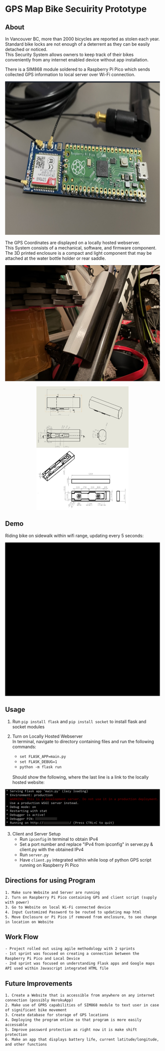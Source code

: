 # GPS Map Bike Secuirity Prototype

## About

In Vancouver BC, more than 2000 bicycles are reported as stolen each year.<br />
Standard bike locks are not enough of a deterrent as they can be easily detached or noticed.<br />
This Security System allows owners to keep track of their bikes conveniently from any internet enabled device without app installation.<br />

There is a SIM868 module soldered to a Raspberry Pi Pico which sends collected GPS information to local server over Wi-Fi connection.<br /> 
<p align="center">
	<img src="images/RPiPico.PNG" width="750" height="500"> 
</p>
The GPS Coordinates are displayed on a locally hosted webserver.<br />
This System consists of a mechanical, software, and firmware component.<br />
The 3D printed enclosure is a compact and light component that may be attached at the water bottle holder or rear saddle.<br />

![Bike Enclosure](images/Enclosure.PNG)
<p align="center">
	<img src="images/EnclosureMated.PNG" width="300" height="200"> 
	<img src="images/MatingPart.PNG" width="300" height="200">
</p>


## Demo
Riding bike on sidewalk within wifi range, updating every 5 seconds:
<p align="center">
	<img src="images/GPSBikeTracker.gif" width="750" height="500">
</p>

## Usage

1. Run `pip install flask` and `pip install socket` to install flask and socket modules
    
2. Turn on Locally Hosted Webserver<br />
	In terminal, navigate to directory containing files and run the following commands:
	* `set FLASK_APP=main.py`
	* `set FLASK_DEBUG=1`
	* `python -m flask run`
	<br />
	Should show the following, where the last line is a link to the locally hosted website:

<p align="center">
	<img src="images/FLASKCapture.PNG">
</p>
	
3. Client and Server Setup
	* Run `ipconfig` in terminal to obtain IPv4
	* Set a port number and replace "IPv4 from ipconfig" in server.py & client.py with the obtained IPv4	
	* Run `server.py`
	* Have `client.py` integrated within while loop of python GPS script running on Raspberry Pi Pico


## Directions for using Program
	
	1. Make sure Website and Server are running
	2. Turn on Raspberry Pi Pico containing GPS and client script (supply with power)
	3. Go to Website on local Wi-Fi connected device
	4. Input Customized Password to be routed to updating map html
	5. Move Enclosure or Pi Pico if removed from enclosure, to see change in location on Website


## Work Flow

	- Project rolled out using agile methodology with 2 sprints
	- 1st sprint was focused on creating a connection between the Raspberry Pi Pico and Local Device
	- 2nd sprint was focused on understanding Flask apps and Google maps API used within Javascript integrated HTML file

## Future Improvements

	1. Create a Website that is accessible from anywhere on any internet connection (possibly HerokuApp)
	2. Make use of GPRS capabilities of SIM868 module to text user in case of significant bike movement
	3. Create database for storage of GPS locations
	4. Deploying the program online so that program is more easily accessable 
	5. Improve password protection as right now it is make shift protection
	6. Make an app that displays battery life, current latitude/longitude, and other functions